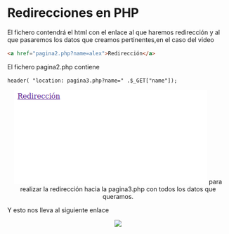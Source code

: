 # Redirecciones en PHP

El fichero contendrá el html con el enlace al que haremos redirección y al que pasaremos los datos que creamos pertinentes,en el caso del video 
```html
<a href="pagina2.php?name=alex">Redirección</a>
```
El fichero pagina2.php contiene
 ```
header( "location: pagina3.php?name=" .$_GET["name"]);
```
<p align="center"><img src="/PHP/tarea2/img/Redireccion1.png"</p>
 para realizar la redirección hacia la pagina3.php con todos los datos que queramos.

 Y esto nos lleva al siguiente enlace 

<p align="center"><img src="/PHP/tarea2/img/Redireccion12.png"</p>
